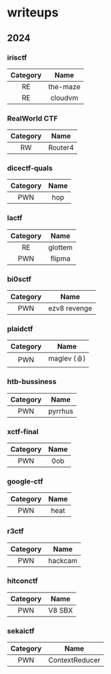 # writeups

## 2024

### irisctf

| Category |   Name   |
| :------: | :------: |
|    RE    | the-maze |
|    RE    | cloudvm  |

### RealWorld CTF

| Category |   Name   |
| :------: | :------: |
|    RW    | Router4  |

### dicectf-quals

| Category |   Name   |
| :------: | :------: |
|   PWN    | hop      |

### lactf

| Category |   Name   |
| :------: | :------: |
|    RE    | glottem  |
|   PWN    | flipma   |

### bi0sctf

| Category |   Name   |
| :------: | :------: |
|   PWN    | ezv8 revenge   |

### plaidctf

| Category |    Name    |
| :------: | :--------: |
|   PWN    | maglev (🩸) |

### htb-bussiness

| Category |  Name   |
| :------: | :-----: |
|   PWN    | pyrrhus |

### xctf-final

| Category | Name |
| :------: | :--: |
|   PWN    | 0ob  |

### google-ctf

| Category | Name |
| :------: | :--: |
|   PWN    | heat |

### r3ctf

| Category |  Name   |
| :------: | :-----: |
|   PWN    | hackcam |

### hitconctf

| Category |  Name  |
| :------: | :----: |
|   PWN    | V8 SBX |

### sekaictf

| Category |  Name  |
| :------: | :----: |
|   PWN    | ContextReducer |
